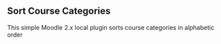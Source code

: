 ## Sort Course Categories

This simple Moodle 2.x local plugin sorts course categories in alphabetic order
